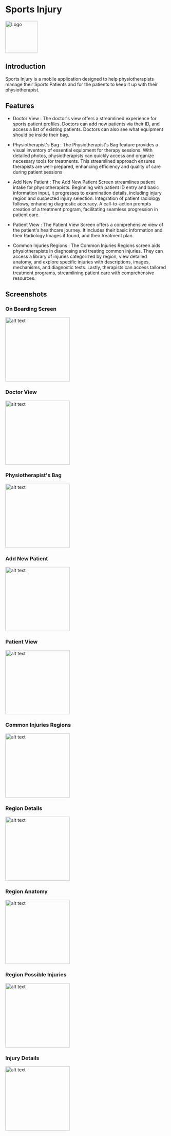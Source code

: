 # Sports Injury

<img src="icon.png" alt="Logo" width="100" align="center"/>



## Introduction
Sports Injury is a mobile application designed to help physiotherapists manage their Sports Patients and for the patients to keep it up with their physiotherapist.
## Features
- Doctor View : The doctor's view offers a streamlined experience for sports patient profiles. Doctors can add new patients via their ID, and access a list of existing patients. Doctors can also see what equipment should be inside their bag.

- Physiotherapist's Bag : The Physiotherapist's Bag feature provides a visual inventory of essential equipment for therapy sessions. With detailed photos, physiotherapists can quickly access and organize necessary tools for treatments. This streamlined approach ensures therapists are well-prepared, enhancing efficiency and quality of care during patient sessions

- Add New Patient : The Add New Patient Screen streamlines patient intake for physiotherapists. Beginning with patient ID entry and basic information input, it progresses to examination details, including injury region and suspected injury selection. Integration of patient radiology follows, enhancing diagnostic accuracy. A call-to-action prompts creation of a treatment program, facilitating seamless progression in patient care.

- Patient View : The Patient View Screen offers a comprehensive view of the patient's healthcare journey. It includes their basic information and their Radiology Images if found, and their treatment plan.

- Common Injuries Regions : The Common Injuries Regions screen aids physiotherapists in diagnosing and treating common injuries. They can access a library of injuries categorized by region, view detailed anatomy, and explore specific injuries with descriptions, images, mechanisms, and diagnostic tests. Lastly, therapists can access tailored treatment programs, streamlining patient care with comprehensive resources.

## Screenshots
### On Boarding Screen

<img src="Screenshot_20240511_020022.jpg" alt="alt text" width="200"/>

### Doctor View
<img src="Screenshot_20240511_015424.jpg" alt="alt text" width="200"/>


### Physiotherapist's Bag
<img src="Screenshot_20240511_015434.jpg" alt="alt text" width="200"/>

### Add New Patient
<img src="Screenshot_20240511_015414.jpg" alt="alt text" width="200"/>

### Patient View
<img src="Screenshot_20240511_033323.jpg" alt="alt text" width="200"/>

### Common Injuries Regions
<img src="Screenshot_20240511_030936.jpg" alt="alt text" width="200"/>

### Region Details
<img src="Screenshot_20240511_031028.jpg" alt="alt text" width="200"/>

### Region Anatomy
<img src="Screenshot_20240511_031037.jpg" alt="alt text" width="200"/>

### Region Possible Injuries
<img src="Screenshot_20240511_031050.jpg" alt="alt text" width="200"/>

### Injury Details
<img src="Screenshot_20240511_032425.jpg" alt="alt text" width="200"/>

